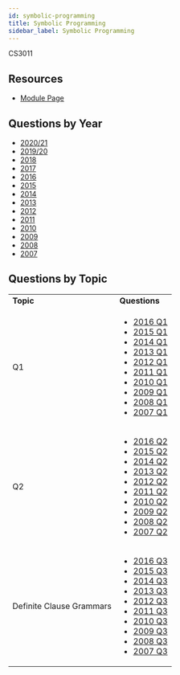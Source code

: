 ```yaml
---
id: symbolic-programming
title: Symbolic Programming
sidebar_label: Symbolic Programming
---
```

CS3011

## Resources

-   [Module Page](https://www.scss.tcd.ie/Tim.Fernando/LPN/)

## Questions by Year

-   [2020/21](https://www.tcd.ie/academicregistry/exams/assets/local/past-papers%20202021/CSU/CSU34011-1.pdf)
-   [2019/20](https://www.tcd.ie/academicregistry/exams/assets/local/past%20papers201920/CSU/CSU34011-1.PDF)
-   [2018](https://www.tcd.ie/academicregistry/exams/assets/local/past-papers2018/CS/CS3011-1.PDF)
-   [2017](https://www.tcd.ie/academicregistry/exams/assets/local/past-papers2017/CS/CS3011-1.PDF)
-   [2016](https://www.tcd.ie/academicregistry/exams/assets/local/past-papers2016/CS/CS3011-1.PDF)
-   [2015](https://www.tcd.ie/academicregistry/exams/assets/local/past-papers2015/CS/CS3011-1.PDF)
-   [2014](https://www.tcd.ie/academicregistry/exams/assets/local/past-papers2014/CS/CS30111.pdf)
-   [2013](https://www.tcd.ie/academicregistry/exams/assets/local/past-papers2013/CS/CS30111.pdf)
-   [2012](https://www.tcd.ie/Local/Exam_Papers/2012/XC/XCS30111.pdf)
-   [2011](https://www.tcd.ie/Local/Exam_Papers/2011/XC/XCS30111.pdf)
-   [2010](https://www.tcd.ie/Local/Exam_Papers/2010/XC/XCS30111.pdf)
-   [2009](https://www.tcd.ie/Local/Exam_Papers/2009/XC/XCS3BA221.pdf)
-   [2008](https://www.tcd.ie/Local/Exam_Papers/2008/XC/XCS3BA221.pdf)
-   [2007](https://www.tcd.ie/Local/Exam_Papers/2007/XC/XCS3BA221.pdf)

## Questions by Topic

<table className="examQuestions" width="700px">
        <tbody><tr>
            <td><strong>Topic</strong></td>
            <td><strong>Questions</strong></td>
        </tr>
        <tr>
            <td>Q1</td>
            <td>
                <ul className="questions">
            <li><a href="https://www.tcd.ie/academicregistry/exams/assets/local/past-papers2016/CS/CS3011-1.PDF#page=2">2016 Q1</a></li>
            <li><a href="https://www.tcd.ie/academicregistry/exams/assets/local/past-papers2015/CS/CS3011-1.PDF#page=2">2015 Q1</a></li>
            <li><a href="https://www.tcd.ie/academicregistry/exams/assets/local/past-papers2014/CS/CS30111.pdf#page=2">2014 Q1</a></li>
            <li><a href="https://www.tcd.ie/academicregistry/exams/assets/local/past-papers2013/CS/CS30111.pdf#page=2">2013 Q1</a></li>
            <li><a href="https://www.tcd.ie/Local/Exam_Papers/2012/XC/XCS30111.pdf#page=2">2012 Q1</a></li>
            <li><a href="https://www.tcd.ie/Local/Exam_Papers/2011/XC/XCS30111.pdf#page=2">2011 Q1</a></li>
            <li><a href="https://www.tcd.ie/Local/Exam_Papers/2010/XC/XCS30111.pdf#page=2">2010 Q1</a></li>
            <li><a href="https://www.tcd.ie/Local/Exam_Papers/2009/XC/XCS3BA221.pdf#page=2">2009 Q1</a></li>
            <li><a href="https://www.tcd.ie/Local/Exam_Papers/2008/XC/XCS3BA221.pdf#page=2">2008 Q1</a></li>
            <li><a href="https://www.tcd.ie/Local/Exam_Papers/2007/XC/XCS3BA221.pdf#page=2">2007 Q1</a></li>
                </ul>
            </td>
        </tr>
        <tr>
            <td>Q2</td>
            <td>
                <ul className="questions">
            <li><a href="https://www.tcd.ie/academicregistry/exams/assets/local/past-papers2016/CS/CS3011-1.PDF#page=4">2016 Q2</a></li>
            <li><a href="https://www.tcd.ie/academicregistry/exams/assets/local/past-papers2015/CS/CS3011-1.PDF#page=4">2015 Q2</a></li>
            <li><a href="https://www.tcd.ie/academicregistry/exams/assets/local/past-papers2014/CS/CS30111.pdf#page=4">2014 Q2</a></li>
            <li><a href="https://www.tcd.ie/academicregistry/exams/assets/local/past-papers2013/CS/CS30111.pdf#page=5">2013 Q2</a></li>
            <li><a href="https://www.tcd.ie/Local/Exam_Papers/2012/XC/XCS30111.pdf#page=3&zoom=0,0,600">2012 Q2</a></li>
            <li><a href="https://www.tcd.ie/Local/Exam_Papers/2011/XC/XCS30111.pdf#page=2&zoom=0,0,800">2011 Q2</a></li>
            <li><a href="https://www.tcd.ie/Local/Exam_Papers/2010/XC/XCS30111.pdf#page=3&zoom=0,0,500">2010 Q2</a></li>
            <li><a href="https://www.tcd.ie/Local/Exam_Papers/2009/XC/XCS3BA221.pdf#page=4&zoom=0,0,200">2009 Q2</a></li>
            <li><a href="https://www.tcd.ie/Local/Exam_Papers/2008/XC/XCS3BA221.pdf#page=5">2008 Q2</a></li>
            <li><a href="https://www.tcd.ie/Local/Exam_Papers/2007/XC/XCS3BA221.pdf#page=3">2007 Q2</a></li>
                </ul>
            </td>
        </tr>
        <tr>
            <td>Definite Clause Grammars</td>
            <td>
                <ul className="questions">
            <li><a href="https://www.tcd.ie/academicregistry/exams/assets/local/past-papers2016/CS/CS3011-1.PDF#page=5">2016 Q3</a></li>
            <li><a href="https://www.tcd.ie/academicregistry/exams/assets/local/past-papers2015/CS/CS3011-1.PDF#page=6">2015 Q3</a></li>
            <li><a href="https://www.tcd.ie/academicregistry/exams/assets/local/past-papers2014/CS/CS30111.pdf#page=5">2014 Q3</a></li>
            <li><a href="https://www.tcd.ie/academicregistry/exams/assets/local/past-papers2013/CS/CS30111.pdf#page=7">2013 Q3</a></li>
            <li><a href="https://www.tcd.ie/Local/Exam_Papers/2012/XC/XCS30111.pdf#page=5&zoom=0,0,500">2012 Q3</a></li>
            <li><a href="https://www.tcd.ie/Local/Exam_Papers/2011/XC/XCS30111.pdf#page=4&zoom=0,0,500">2011 Q3</a></li>
            <li><a href="https://www.tcd.ie/Local/Exam_Papers/2010/XC/XCS30111.pdf#page=5&zoom=0,0,500">2010 Q3</a></li>
            <li><a href="https://www.tcd.ie/Local/Exam_Papers/2009/XC/XCS3BA221.pdf#page=5&zoom=0,0,300">2009 Q3</a></li>
            <li><a href="https://www.tcd.ie/Local/Exam_Papers/2008/XC/XCS3BA221.pdf#page=7">2008 Q3</a></li>
            <li><a href="https://www.tcd.ie/Local/Exam_Papers/2007/XC/XCS3BA221.pdf#page=4">2007 Q3</a></li>
                </ul>
            </td>
        </tr>
    </tbody></table>
